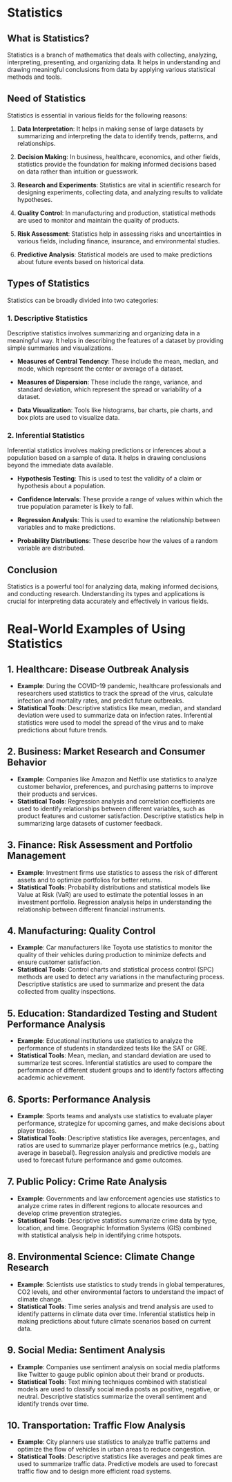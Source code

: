 # Statistics

## What is Statistics?

Statistics is a branch of mathematics that deals with collecting, analyzing, interpreting, presenting, and organizing data. It helps in understanding and drawing meaningful conclusions from data by applying various statistical methods and tools.

## Need of Statistics

Statistics is essential in various fields for the following reasons:

1. **Data Interpretation**: It helps in making sense of large datasets by summarizing and interpreting the data to identify trends, patterns, and relationships.

2. **Decision Making**: In business, healthcare, economics, and other fields, statistics provide the foundation for making informed decisions based on data rather than intuition or guesswork.

3. **Research and Experiments**: Statistics are vital in scientific research for designing experiments, collecting data, and analyzing results to validate hypotheses.

4. **Quality Control**: In manufacturing and production, statistical methods are used to monitor and maintain the quality of products.

5. **Risk Assessment**: Statistics help in assessing risks and uncertainties in various fields, including finance, insurance, and environmental studies.

6. **Predictive Analysis**: Statistical models are used to make predictions about future events based on historical data.

## Types of Statistics

Statistics can be broadly divided into two categories:

### 1. **Descriptive Statistics**

Descriptive statistics involves summarizing and organizing data in a meaningful way. It helps in describing the features of a dataset by providing simple summaries and visualizations.

- **Measures of Central Tendency**: These include the mean, median, and mode, which represent the center or average of a dataset.
  
- **Measures of Dispersion**: These include the range, variance, and standard deviation, which represent the spread or variability of a dataset.
  
- **Data Visualization**: Tools like histograms, bar charts, pie charts, and box plots are used to visualize data.

### 2. **Inferential Statistics**

Inferential statistics involves making predictions or inferences about a population based on a sample of data. It helps in drawing conclusions beyond the immediate data available.

- **Hypothesis Testing**: This is used to test the validity of a claim or hypothesis about a population.
  
- **Confidence Intervals**: These provide a range of values within which the true population parameter is likely to fall.
  
- **Regression Analysis**: This is used to examine the relationship between variables and to make predictions.

- **Probability Distributions**: These describe how the values of a random variable are distributed.

## Conclusion

Statistics is a powerful tool for analyzing data, making informed decisions, and conducting research. Understanding its types and applications is crucial for interpreting data accurately and effectively in various fields.



# Real-World Examples of Using Statistics

## 1. **Healthcare: Disease Outbreak Analysis**
   
- **Example**: During the COVID-19 pandemic, healthcare professionals and researchers used statistics to track the spread of the virus, calculate infection and mortality rates, and predict future outbreaks.
- **Statistical Tools**: Descriptive statistics like mean, median, and standard deviation were used to summarize data on infection rates. Inferential statistics were used to model the spread of the virus and to make predictions about future trends.
  
## 2. **Business: Market Research and Consumer Behavior**

- **Example**: Companies like Amazon and Netflix use statistics to analyze customer behavior, preferences, and purchasing patterns to improve their products and services.
- **Statistical Tools**: Regression analysis and correlation coefficients are used to identify relationships between different variables, such as product features and customer satisfaction. Descriptive statistics help in summarizing large datasets of customer feedback.

## 3. **Finance: Risk Assessment and Portfolio Management**

- **Example**: Investment firms use statistics to assess the risk of different assets and to optimize portfolios for better returns.
- **Statistical Tools**: Probability distributions and statistical models like Value at Risk (VaR) are used to estimate the potential losses in an investment portfolio. Regression analysis helps in understanding the relationship between different financial instruments.

## 4. **Manufacturing: Quality Control**

- **Example**: Car manufacturers like Toyota use statistics to monitor the quality of their vehicles during production to minimize defects and ensure customer satisfaction.
- **Statistical Tools**: Control charts and statistical process control (SPC) methods are used to detect any variations in the manufacturing process. Descriptive statistics are used to summarize and present the data collected from quality inspections.

## 5. **Education: Standardized Testing and Student Performance Analysis**

- **Example**: Educational institutions use statistics to analyze the performance of students in standardized tests like the SAT or GRE.
- **Statistical Tools**: Mean, median, and standard deviation are used to summarize test scores. Inferential statistics are used to compare the performance of different student groups and to identify factors affecting academic achievement.

## 6. **Sports: Performance Analysis**

- **Example**: Sports teams and analysts use statistics to evaluate player performance, strategize for upcoming games, and make decisions about player trades.
- **Statistical Tools**: Descriptive statistics like averages, percentages, and ratios are used to summarize player performance metrics (e.g., batting average in baseball). Regression analysis and predictive models are used to forecast future performance and game outcomes.

## 7. **Public Policy: Crime Rate Analysis**

- **Example**: Governments and law enforcement agencies use statistics to analyze crime rates in different regions to allocate resources and develop crime prevention strategies.
- **Statistical Tools**: Descriptive statistics summarize crime data by type, location, and time. Geographic Information Systems (GIS) combined with statistical analysis help in identifying crime hotspots.

## 8. **Environmental Science: Climate Change Research**

- **Example**: Scientists use statistics to study trends in global temperatures, CO2 levels, and other environmental factors to understand the impact of climate change.
- **Statistical Tools**: Time series analysis and trend analysis are used to identify patterns in climate data over time. Inferential statistics help in making predictions about future climate scenarios based on current data.

## 9. **Social Media: Sentiment Analysis**

- **Example**: Companies use sentiment analysis on social media platforms like Twitter to gauge public opinion about their brand or products.
- **Statistical Tools**: Text mining techniques combined with statistical models are used to classify social media posts as positive, negative, or neutral. Descriptive statistics summarize the overall sentiment and identify trends over time.

## 10. **Transportation: Traffic Flow Analysis**

- **Example**: City planners use statistics to analyze traffic patterns and optimize the flow of vehicles in urban areas to reduce congestion.
- **Statistical Tools**: Descriptive statistics like averages and peak times are used to summarize traffic data. Predictive models are used to forecast traffic flow and to design more efficient road systems.

